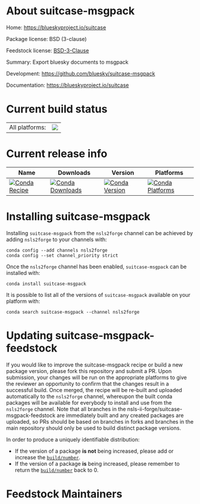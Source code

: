 About suitcase-msgpack
======================

Home: https://blueskyproject.io/suitcase

Package license: BSD (3-clause)

Feedstock license: [BSD-3-Clause](https://github.com/nsls-ii-forge/suitcase-msgpack-feedstock/blob/master/LICENSE.txt)

Summary: Export bluesky documents to msgpack

Development: https://github.com/bluesky/suitcase-msgpack

Documentation: https://blueskyproject.io/suitcase

Current build status
====================


<table><tr><td>All platforms:</td>
    <td>
      <a href="https://dev.azure.com/nsls2forge/nsls2forge/_build/latest?definitionId=84&branchName=master">
        <img src="https://dev.azure.com/nsls2forge/nsls2forge/_apis/build/status/suitcase-msgpack-feedstock?branchName=master">
      </a>
    </td>
  </tr>
</table>

Current release info
====================

| Name | Downloads | Version | Platforms |
| --- | --- | --- | --- |
| [![Conda Recipe](https://img.shields.io/badge/recipe-suitcase--msgpack-green.svg)](https://anaconda.org/nsls2forge/suitcase-msgpack) | [![Conda Downloads](https://img.shields.io/conda/dn/nsls2forge/suitcase-msgpack.svg)](https://anaconda.org/nsls2forge/suitcase-msgpack) | [![Conda Version](https://img.shields.io/conda/vn/nsls2forge/suitcase-msgpack.svg)](https://anaconda.org/nsls2forge/suitcase-msgpack) | [![Conda Platforms](https://img.shields.io/conda/pn/nsls2forge/suitcase-msgpack.svg)](https://anaconda.org/nsls2forge/suitcase-msgpack) |

Installing suitcase-msgpack
===========================

Installing `suitcase-msgpack` from the `nsls2forge` channel can be achieved by adding `nsls2forge` to your channels with:

```
conda config --add channels nsls2forge
conda config --set channel_priority strict
```

Once the `nsls2forge` channel has been enabled, `suitcase-msgpack` can be installed with:

```
conda install suitcase-msgpack
```

It is possible to list all of the versions of `suitcase-msgpack` available on your platform with:

```
conda search suitcase-msgpack --channel nsls2forge
```




Updating suitcase-msgpack-feedstock
===================================

If you would like to improve the suitcase-msgpack recipe or build a new
package version, please fork this repository and submit a PR. Upon submission,
your changes will be run on the appropriate platforms to give the reviewer an
opportunity to confirm that the changes result in a successful build. Once
merged, the recipe will be re-built and uploaded automatically to the
`nsls2forge` channel, whereupon the built conda packages will be available for
everybody to install and use from the `nsls2forge` channel.
Note that all branches in the nsls-ii-forge/suitcase-msgpack-feedstock are
immediately built and any created packages are uploaded, so PRs should be based
on branches in forks and branches in the main repository should only be used to
build distinct package versions.

In order to produce a uniquely identifiable distribution:
 * If the version of a package **is not** being increased, please add or increase
   the [``build/number``](https://docs.conda.io/projects/conda-build/en/latest/resources/define-metadata.html#build-number-and-string).
 * If the version of a package **is** being increased, please remember to return
   the [``build/number``](https://docs.conda.io/projects/conda-build/en/latest/resources/define-metadata.html#build-number-and-string)
   back to 0.

Feedstock Maintainers
=====================



